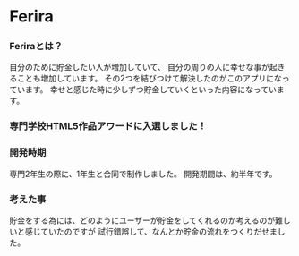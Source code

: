 # Ferira

### Feriraとは？
自分のために貯金したい人が増加していて、
自分の周りの人に幸せな事が起きることも増加しています。
その2つを結びつけて解決したのがこのアプリになっています。
幸せと感じた時に少しずつ貯金していくといった内容になっています。

### 専門学校HTML5作品アワードに入選しました！

### 開発時期
専門2年生の際に、1年生と合同で制作しました。
開発期間は、約半年です。

### 考えた事
貯金をする為には、どのようにユーザーが貯金をしてくれるのか考えるのが難しいと感じていたのですが
試行錯誤して、なんとか貯金の流れをつくりだせました。